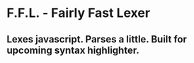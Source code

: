 # F.F.L. - Fairly Fast Lexer

## Lexes javascript. Parses a little. Built for upcoming syntax highlighter.
